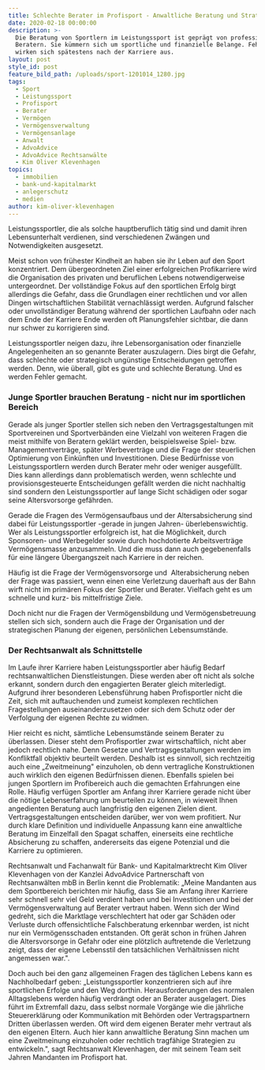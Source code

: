 ```yaml
---
title: Schlechte Berater im Profisport - Anwaltliche Beratung und Strategien
date: 2020-02-18 00:00:00
description: >-
  Die Beratung von Sportlern im Leistungssport ist geprägt von professionellen
  Beratern. Sie kümmern sich um sportliche und finanzielle Belange. Fehler
  wirken sich spätestens nach der Karriere aus.
layout: post
style_id: post
feature_bild_path: /uploads/sport-1201014_1280.jpg
tags:
  - Sport
  - Leistungssport
  - Profisport
  - Berater
  - Vermögen
  - Vermögensverwaltung
  - Vermögensanlage
  - Anwalt
  - AdvoAdvice
  - AdvoAdvice Rechtsanwälte
  - Kim Oliver Klevenhagen
topics:
  - immobilien
  - bank-und-kapitalmarkt
  - anlegerschutz
  - medien
author: kim-oliver-klevenhagen
---
```


Leistungssportler, die als solche hauptberuflich t&auml;tig sind und damit ihren Lebensunterhalt verdienen, sind verschiedenen Zw&auml;ngen und Notwendigkeiten ausgesetzt.

Meist schon von fr&uuml;hester Kindheit an haben sie ihr Leben auf den Sport konzentriert. Dem &uuml;bergeordneten Ziel einer erfolgreichen Profikarriere wird die Organisation des privaten und beruflichen Lebens notwendigerweise untergeordnet. Der vollst&auml;ndige Fokus auf den sportlichen Erfolg birgt allerdings die Gefahr, dass die Grundlagen einer rechtlichen und vor allen Dingen wirtschaftlichen Stabilit&auml;t vernachl&auml;ssigt werden. Aufgrund falscher oder unvollst&auml;ndiger Beratung w&auml;hrend der sportlichen Laufbahn oder nach dem Ende der Karriere Ende werden oft Planungsfehler sichtbar, die dann nur schwer zu korrigieren sind.

Leistungssportler neigen dazu, ihre Lebensorganisation oder finanzielle Angelegenheiten an so genannte Berater auszulagern. Dies birgt die Gefahr, dass schlechte oder strategisch ung&uuml;nstige Entscheidungen getroffen werden. Denn, wie &uuml;berall, gibt es gute und schlechte Beratung. Und es werden Fehler gemacht.

### Junge Sportler brauchen Beratung - nicht nur im sportlichen Bereich&nbsp;

Gerade als junger Sportler stellen sich neben den Vertragsgestaltungen mit Sportvereinen und Sportverb&auml;nden eine Vielzahl von weiteren Fragen die meist mithilfe von Beratern gekl&auml;rt werden, beispielsweise Spiel- bzw. Managementvertr&auml;ge, sp&auml;ter Werbevertr&auml;ge und die Frage der steuerlichen Optimierung von Eink&uuml;nften und Investitionen. Diese Bed&uuml;rfnisse von Leistungssportlern werden durch Berater mehr oder weniger ausgef&uuml;llt. Dies kann allerdings dann problematisch werden, wenn schlechte und provisionsgesteuerte Entscheidungen gef&auml;llt werden die nicht nachhaltig sind sondern den Leistungssportler auf lange Sicht sch&auml;digen oder sogar seine Altersvorsorge gef&auml;hrden.

Gerade die Fragen des Vermögensaufbaus und der Altersabsicherung sind dabei f&uuml;r Leistungssportler -gerade in jungen Jahren- &uuml;berlebenswichtig. Wer als Leistungssportler erfolgreich ist, hat die Möglichkeit, durch Sponsoren- und Werbegelder sowie durch hochdotierte Arbeitsvertr&auml;ge Vermögensmasse anzusammeln. Und die muss dann auch gegebenenfalls f&uuml;r eine l&auml;ngere &Uuml;bergangszeit nach Karriere in der reichen.

H&auml;ufig ist die Frage der Vermögensvorsorge und&nbsp; Alterabsicherung neben der Frage was passiert, wenn einen eine Verletzung dauerhaft aus der Bahn wirft nicht im prim&auml;ren Fokus der Sportler und Berater. Vielfach geht es um schnelle und kurz- bis mittelfristige Ziele.

Doch nicht nur die Fragen der Vermögensbildung und Vermögensbetreuung stellen sich sich, sondern auch die Frage der Organisation und der strategischen Planung der eigenen, persönlichen Lebensumst&auml;nde.

### Der Rechtsanwalt als Schnittstelle

Im Laufe ihrer Karriere haben Leistungssportler aber h&auml;ufig Bedarf rechtsanwaltlichen Dienstleistungen. Diese werden aber oft nicht als solche erkannt, sondern durch den engagierten Berater gleich miterledigt. Aufgrund ihrer besonderen Lebensf&uuml;hrung haben Profisportler nicht die Zeit, sich mit auftauchenden und zumeist komplexen rechtlichen Fragestellungen auseinanderzusetzen oder sich dem Schutz oder der Verfolgung der eigenen Rechte zu widmen.

Hier reicht es nicht, s&auml;mtliche Lebensumst&auml;nde seinem Berater zu &uuml;berlassen. Dieser steht dem Profisportler zwar wirtschaftlich, nicht aber jedoch rechtlich nahe. Denn Gesetze und Vertragsgestaltungen werden im Konfliktfall objektiv beurteilt werden. Deshalb ist es sinnvoll, sich rechtzeitig auch eine „Zweitmeinung" einzuholen, ob denn vertragliche Konstruktionen auch wirklich den eigenen Bed&uuml;rfnissen dienen. Ebenfalls spielen bei jungen Sportlern im Profibereich auch die gemachten Erfahrungen eine Rolle. H&auml;ufig verf&uuml;gen Sportler am Anfang ihrer Karriere gerade nicht &uuml;ber die nötige Lebenserfahrung um beurteilen zu können, in wieweit Ihnen angedienten Beratung auch langfristig den eigenen Zielen dient. Vertragsgestaltungen entscheiden dar&uuml;ber, wer von wem profitiert. Nur durch klare Definition und individuelle Anpassung kann eine anwaltliche Beratung im Einzelfall den Spagat schaffen, einerseits eine rechtliche Absicherung zu schaffen, andererseits das eigene Potenzial und die Karriere zu optimieren.

Rechtsanwalt und Fachanwalt f&uuml;r Bank- und Kapitalmarktrecht Kim Oliver Klevenhagen von der Kanzlei AdvoAdvice Partnerschaft von Rechtsanw&auml;lten mbB in Berlin kennt die Problematik: „Meine Mandanten aus dem Sportbereich berichten mir h&auml;ufig, dass Sie am Anfang ihrer Karriere sehr schnell sehr viel Geld verdient haben und bei Investitionen und bei der Vermögensverwaltung auf Berater vertraut haben. Wenn sich der Wind gedreht, sich die Marktlage verschlechtert hat oder gar Sch&auml;den oder Verluste durch offensichtliche Falschberatung erkennbar werden, ist nicht nur ein Vermögensschaden entstanden. Oft ger&auml;t schon in fr&uuml;hen Jahren die Altersvorsorge in Gefahr oder eine plötzlich auftretende die Verletzung zeigt, dass der eigene Lebensstil den tats&auml;chlichen Verh&auml;ltnissen nicht angemessen war.".

Doch auch bei den ganz allgemeinen Fragen des t&auml;glichen Lebens kann es Nachholbedarf geben: „Leistungssportler konzentrieren sich auf ihre sportlichen Erfolge und den Weg dorthin. Herausforderungen des normalen Alltagslebens werden h&auml;ufig verdr&auml;ngt oder an Berater ausgelagert. Dies f&uuml;hrt im Extremfall dazu, dass selbst normale Vorg&auml;nge wie die j&auml;hrliche Steuererkl&auml;rung oder Kommunikation mit Behörden oder Vertragspartnern Dritten &uuml;berlassen werden. Oft wird dem eigenen Berater mehr vertraut als den eigenen Eltern. Auch hier kann anwaltliche Beratung Sinn machen um eine Zweitmeinung einzuholen oder rechtlich tragf&auml;hige Strategien zu entwickeln.", sagt Rechtsanwalt Klevenhagen, der mit seinem Team seit Jahren Mandanten im Profisport hat.